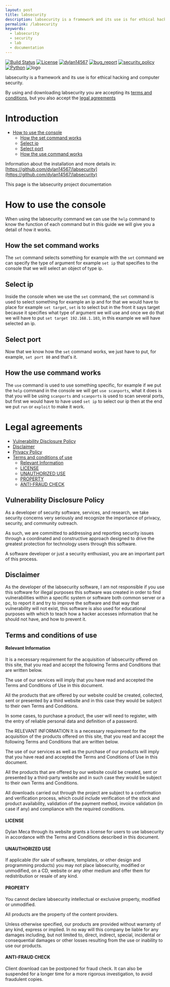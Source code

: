```yaml
---
layout: post
title: labsecurity
description: labsecurity is a framework and its use is for ethical hacking and computer security
permalink: /labsecurity
keywords:
  - labsecurity
  - security
  - lab
  - documentation
---
```


[![Build Status](https://img.shields.io/github/stars/dylan14567/labsecurity.svg)](https://github.com/dylan14567/labsecurity)
[![License](https://img.shields.io/github/license/dylan14567/labsecurity.svg)](https://github.com/dylan14567/labsecurity/blob/main/LICENSE)
[![dylan14567](https://img.shields.io/badge/author-dylan14567-green.svg)](https://github.com/dylan14567)
[![bug_report](https://img.shields.io/badge/bug-report-red.svg)](https://github.com/dylan14567/labsecurity/blob/main/.github/ISSUE_TEMPLATE/bug_report.md)
[![security_policy](https://img.shields.io/badge/security-policy-cyan.svg)](https://github.com/dylan14567/labsecurity/blob/main/.github/SECURITY.md)
[![Python](https://img.shields.io/badge/language-Python%20-yellow.svg)](https://www.python.org)
![logo](https://raw.githubusercontent.com/dylan14567/labsecurity/main/.github/icon.jpg)

labsecurity is a framework and its use is for ethical hacking and computer security.

By using and downloading labsecurity you are accepting its [terms and conditions](#terms-and-conditions-of-use), but you also accept the [legal agreements](#legal-agreements)

# Introduction

- [How to use the console](#how-to-use-the-console)
  - [How the set command works](#how-the-set-command-works)
  - [Select ip](#select-ip)
  - [Select port](#select-port)
  - [How the use command works](#how-the-use-command-works)

Information about the installation and more details in: [https://github.com/dylan14567/labsecurity](https://github.com/dylan14567/labsecurity)

This page is the labsecurity project documentation

# How to use the console 

When using the labsecurity command we can use the ``` help ``` command to know the function of each command but in this guide we will give you a detail of how it works.

## How the set command works

The ``` set ``` command selects something for example with the ``` set ``` command we can specify the type of argument for example ``` set ip ``` that specifies to the console that we will select an object of type ip.

## Select ip

Inside the console when we use the ``` set ``` command, the ``` set ``` command is used to select something for example an ip and for that we would have to place for example ``` set target ```, ``` set ``` is to select but in the front it says target because it specifies what type of argument we will use and once we do that we will have to put ``` set target 192.168.1.103 ```, in this example we will have selected an ip.

## Select port

Now that we know how the ``` set ``` command works, we just have to put, for example, ``` set port 80 ``` and that's it.

## How the use command works

The ``` use ``` command is used to use something specific, for example if we put the ``` help ``` command in the console we will get ``` use scanports ```, what it does is that you will be using ``` scanports ``` and ``` scanports ``` is used to scan several ports, but first we would have to have used ``` set ip ``` to select our ip then at the end we put ``` run ``` or ``` exploit ``` to make it work.

# Legal agreements

- [Vulnerability Disclosure Policy](#vulnerability-disclosure-policy)
- [Disclaimer](#disclaimer)
- [Privacy Policy](#privacy-policy)
- [Terms and conditions of use](#terms-and-conditions-of-use)
   - [Relevant Information](#relevant-information)
   - [LICENSE](#license)
   - [UNAUTHORIZED USE](#unauthorized-use)
   - [PROPERTY](#property)
   - [ANTI-FRAUD CHECK](#anti-fraud-check)

## Vulnerability Disclosure Policy

As a developer of security software, services, and research, we take security concerns very seriously and recognize the importance of privacy, security, and community outreach. 

As such, we are committed to addressing and reporting security issues through a coordinated and constructive approach designed to drive the greatest protection for technology users through this software.

A software developer or just a security enthusiast, you are an important part of this process.

## Disclaimer

As the developer of the labsecurity software, I am not responsible if you use this software for illegal purposes this software was created in order to find vulnerabilities within a specific system or software both common server or a pc, to report it and try to improve the software and that way that vulnerability will not exist, this software is also used for educational purposes with which to teach how a hacker accesses information that he should not have, and how to prevent it.

## Terms and conditions of use

#### Relevant Information

It is a necessary requirement for the acquisition of labsecurity offered on this site, that you read and accept the following Terms and Conditions that are written below. 

The use of our services will imply that you have read and accepted the Terms and Conditions of Use in this document. 

All the products that are offered by our website could be created, collected, sent or presented by a third website and in this case they would be subject to their own Terms and Conditions.

In some cases, to purchase a product, the user will need to register, with the entry of reliable personal data and definition of a password. 

The RELEVANT INFORMATION It is a necessary requirement for the acquisition of the products offered on this site, that you read and accept the following Terms and Conditions that are written below. 

The use of our services as well as the purchase of our products will imply that you have read and accepted the Terms and Conditions of Use in this document.

All the products that are offered by our website could be created, sent or presented by a third-party website and in such case they would be subject to their own Terms and Conditions. 

All downloads carried out through the project are subject to a confirmation and verification process, which could include verification of the stock and product availability, validation of the payment method, invoice validation (in case if any) and compliance with the required conditions.

#### LICENSE

Dylan Meca through its website grants a license for users to use labsecurity in accordance with the Terms and Conditions described in this document.

#### UNAUTHORIZED USE 

If applicable (for sale of software, templates, or other design and programming products) you may not place labsecurity, modified or unmodified, on a CD, website or any other medium and offer them for redistribution or resale of any kind.

#### PROPERTY

You cannot declare labsecurity intellectual or exclusive property, modified or unmodified. 

All products are the property of the content providers. 

Unless otherwise specified, our products are provided without warranty of any kind, express or implied. In no way will this company be liable for any damages including, but not limited to, direct, indirect, special, incidental or consequential damages or other losses resulting from the use or inability to use our products.

#### ANTI-FRAUD CHECK 

Client download can be postponed for fraud check. It can also be suspended for a longer time for a more rigorous investigation, to avoid fraudulent copies.
